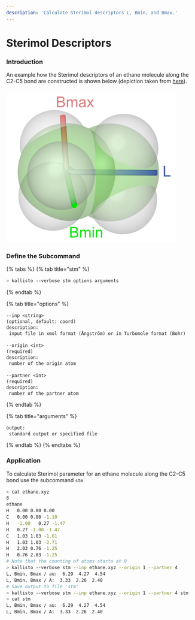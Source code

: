 ```yaml
---
description: 'Calculate Sterimol descriptors L, Bmin, and Bmax.'
---
```


# Sterimol Descriptors

### Introduction

An example how the Sterimol descriptors of an ethane molecule along the C2-C5 bond are constructed is shown below \(depiction taken from [here](https://github.com/bobbypaton/DBSTEP)\).

### 

![](../.gitbook/assets/sterimol_new.png)

### Define the Subcommand

{% tabs %}
{% tab title="stm" %}
```bash
> kallisto --verbose stm options arguments 
```
{% endtab %}

{% tab title="options" %}
```markup
--inp <string> 
(optional, default: coord)
description: 
 input file in xmol format (Ångström) or in Turbomole format (Bohr)
 
--origin <int>
(required)
description:
 number of the origin atom

--partner <int>
(required)
description:
 number of the partner atom
```
{% endtab %}

{% tab title="arguments" %}
```
output: 
 standard output or specified file
```
{% endtab %}
{% endtabs %}

### Application

To calculate Sterimol parameter for an ethane molecule along the C2-C5 bond use the subcommand `stm`

```bash
> cat ethane.xyz
8
ethane
H	0.00 0.00 0.00
C	0.00 0.00 -1.10
H	-1.00	0.27 -1.47
H	0.27 -1.00 -1.47
C	1.03 1.03 -1.61
H	1.03 1.03 -2.71
H	2.03 0.76 -1.25
H	0.76 2.03 -1.25
# Note that the counting of atoms starts at 0
> kallisto --verbose stm --inp ethane.xyz --origin 1 --partner 4
L, Bmin, Bmax / au:  6.29  4.27  4.54
L, Bmin, Bmax / A:  3.33  2.26  2.40
# Save output to file 'stm'
> kallisto --verbose stm --inp ethane.xyz --origin 1 --partner 4 stm
> cat stm
L, Bmin, Bmax / au:  6.29  4.27  4.54
L, Bmin, Bmax / A:  3.33  2.26  2.40
```




